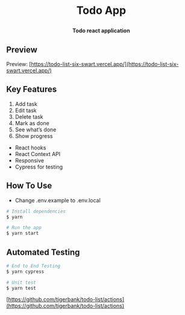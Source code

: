 <h1 align="center">

Todo App

</h1>

<h4 align="center">Todo react application</h4>

## Preview

Preview: [https://todo-list-six-swart.vercel.app/](https://todo-list-six-swart.vercel.app/)

## Key Features

1. Add task
2. Edit task
3. Delete task
4. Mark as done
5. See what’s done
6. Show progress

- React hooks
- React Context API
- Responsive
- Cypress for testing

## How To Use

- Change .env.example to .env.local

```bash
# Install dependencies
$ yarn

# Run the app
$ yarn start
```

## Automated Testing

```bash
# End to End Testing
$ yarn cypress

# Unit test
$ yarn test
```

[https://github.com/tigerbank/todo-list/actions](https://github.com/tigerbank/todo-list/actions)
